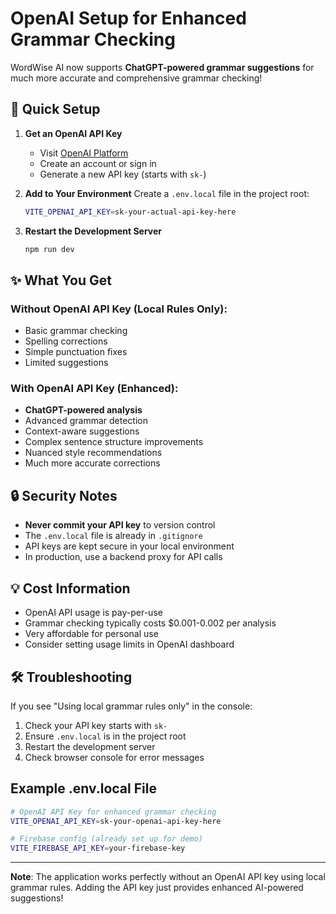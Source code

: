 # OpenAI Setup for Enhanced Grammar Checking

WordWise AI now supports **ChatGPT-powered grammar suggestions** for much more accurate and comprehensive grammar checking!

## 🚀 Quick Setup

1. **Get an OpenAI API Key**
   - Visit [OpenAI Platform](https://platform.openai.com/api-keys)
   - Create an account or sign in
   - Generate a new API key (starts with `sk-`)

2. **Add to Your Environment**
   Create a `.env.local` file in the project root:
   ```bash
   VITE_OPENAI_API_KEY=sk-your-actual-api-key-here
   ```

3. **Restart the Development Server**
   ```bash
   npm run dev
   ```

## ✨ What You Get

### Without OpenAI API Key (Local Rules Only):
- Basic grammar checking
- Spelling corrections
- Simple punctuation fixes
- Limited suggestions

### With OpenAI API Key (Enhanced):
- **ChatGPT-powered analysis**
- Advanced grammar detection
- Context-aware suggestions
- Complex sentence structure improvements
- Nuanced style recommendations
- Much more accurate corrections

## 🔒 Security Notes

- **Never commit your API key** to version control
- The `.env.local` file is already in `.gitignore`
- API keys are kept secure in your local environment
- In production, use a backend proxy for API calls

## 💡 Cost Information

- OpenAI API usage is pay-per-use
- Grammar checking typically costs $0.001-0.002 per analysis
- Very affordable for personal use
- Consider setting usage limits in OpenAI dashboard

## 🛠 Troubleshooting

If you see "Using local grammar rules only" in the console:
1. Check your API key starts with `sk-`
2. Ensure `.env.local` is in the project root
3. Restart the development server
4. Check browser console for error messages

## Example .env.local File

```bash
# OpenAI API Key for enhanced grammar checking
VITE_OPENAI_API_KEY=sk-your-openai-api-key-here

# Firebase config (already set up for demo)
VITE_FIREBASE_API_KEY=your-firebase-key
```

---

**Note**: The application works perfectly without an OpenAI API key using local grammar rules. Adding the API key just provides enhanced AI-powered suggestions! 